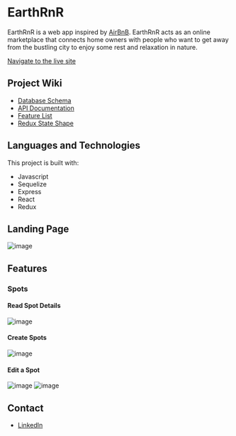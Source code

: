 # EarthRnR

EarthRnR is a web app inspired by [AirBnB](https://www.airbnb.com/). EarthRnR acts as an online marketplace that connects home owners with people who want to get away from the bustling city to enjoy some rest and relaxation in nature.

[Navigate to the live site](https://earthrnr.herokuapp.com/)

## Project Wiki
* [Database Schema](https://github.com/Aldam55/API-Project/wiki/Database-Schema)
* [API Documentation](https://github.com/Aldam55/API-Project/wiki/API-Routes)
* [Feature List](https://github.com/Aldam55/API-Project/wiki/Feature-List)
* [Redux State Shape](https://github.com/Aldam55/API-Project/wiki/Redux-State-Shape)

## Languages and Technologies

This project is built with:
* Javascript
* Sequelize
* Express
* React
* Redux


## Landing Page

![image](https://i.gyazo.com/8168171e50861f1d28b7d0b839250761.jpg)

## Features

### Spots

#### Read Spot Details
![image](https://i.gyazo.com/000916651e3de020114abbaafd263711.jpg)

#### Create Spots
![image](https://i.gyazo.com/0ba4928699e2796745d84da1d695e76a.png)

#### Edit a Spot
![image](https://user-images.githubusercontent.com/106426283/192168554-52787064-2d8e-413b-865e-e59fda837396.png) ![image](https://i.gyazo.com/da5ee1e9ed78b9cd3c42268a25add0da.png)


## Contact
* [LinkedIn](https://www.linkedin.com/in/alexander-dam-a45b8821a/)
